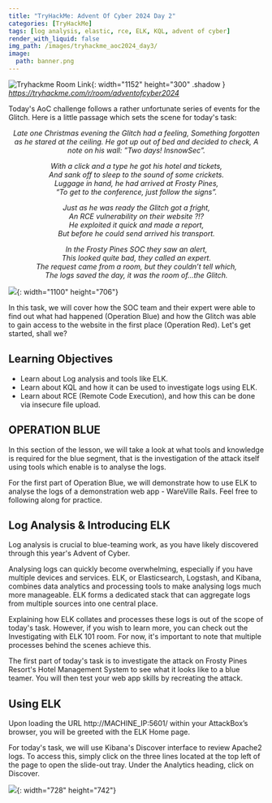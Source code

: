 ```yaml
---
title: "TryHackMe: Advent Of Cyber 2024 Day 2"
categories: [TryHackMe]
tags: [log analysis, elastic, rce, ELK, KQL, advent of cyber]
render_with_liquid: false
img_path: /images/tryhackme_aoc2024_day3/
image:
  path: banner.png
---
```


![Tryhackme Room Link](bell.png){: width="1152" height="300" .shadow }
_<https://tryhackme.com/r/room/adventofcyber2024>_

Today's AoC challenge follows a rather unfortunate series of events for the Glitch. Here is a little passage which sets the scene for today's task: 

<div style="text-align: center; font-style: italic;">
Late one Christmas evening the Glitch had a feeling,  
Something forgotten as he stared at the ceiling.  
He got up out of bed and decided to check,  
A note on his wall: ”Two days! InsnowSec”.  

With a click and a type he got his hotel and tickets,  
And sank off to sleep to the sound of some crickets.  
Luggage in hand, he had arrived at Frosty Pines,  
“To get to the conference, just follow the signs”.  

Just as he was ready the Glitch got a fright,  
An RCE vulnerability on their website ?!?  
He exploited it quick and made a report,  
But before he could send arrived his transport.  

In the Frosty Pines SOC they saw an alert,  
This looked quite bad, they called an expert.  
The request came from a room, but they couldn’t tell which,  
The logs saved the day, it was the room of…the Glitch.  
</div>

![](cabin.png){: width="1100" height="706"}

In this task, we will cover how the SOC team and their expert were able to find out what had happened (Operation Blue) and how the Glitch was able to gain access to the website in the first place (Operation Red). Let's get started, shall we?

## Learning Objectives
- Learn about Log analysis and tools like ELK.
- Learn about KQL and how it can be used to investigate logs using ELK.
- Learn about RCE (Remote Code Execution), and how this can be done via insecure file upload.

## OPERATION BLUE

In this section of the lesson, we will take a look at what tools and knowledge is required for the blue segment, that is the investigation of the attack itself using tools which enable is to analyse the logs. 

For the first part of Operation Blue, we will demonstrate how to use ELK to analyse the logs of a demonstration web app - WareVille Rails. Feel free to following along for practice. 

## Log Analysis & Introducing ELK

Log analysis is crucial to blue-teaming work, as you have likely discovered through this year's Advent of Cyber.

Analysing logs can quickly become overwhelming, especially if you have multiple devices and services. ELK, or Elasticsearch, Logstash, and Kibana, combines data analytics and processing tools to make analysing logs much more manageable. ELK forms a dedicated stack that can aggregate logs from multiple sources into one central place.

Explaining how ELK collates and processes these logs is out of the scope of today's task. However, if you wish to learn more, you can check out the Investigating with ELK 101 room. For now, it's important to note that multiple processes behind the scenes achieve this.

The first part of today's task is to investigate the attack on Frosty Pines Resort's Hotel Management System to see what it looks like to a blue teamer. You will then test your web app skills by recreating the attack.

## Using ELK

Upon loading the URL http://MACHINE_IP:5601/ within your AttackBox’s browser, you will be greeted with the ELK Home page.

For today's task, we will use Kibana's Discover interface to review Apache2 logs. To access this, simply click on the three lines located at the top left of the page to open the slide-out tray. Under the Analytics heading, click on Discover.

![](elk.gif){: width="728" height="742"}
